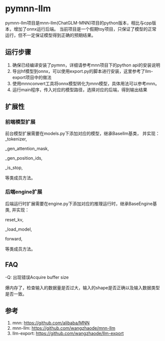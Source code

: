 # pymnn-llm

pymnn-llm项目是mnn-llm(ChatGLM-MNN)项目的python版本，相比与cpp版本，增加了onnx运行后端。
当前项目是一个假期toy项目，只保证了模型的正常运行，但不一定保证模型得到正确的预期结果。

## 运行步骤

1. 确保已经编译安装了pymnn，详细请参考mnn项目下的python api的安装说明
2. 导出hf模型到onnx，可以使用export.py的脚本进行安装，这里参考了llm-export项目中的做法
3. 使用mnnconvert工具将onnx模型转化为mnn模型，具体用法可以参考mnn。
4. 运行main程序，传入对应的模型路径，选择对应的后端，得到输出结果


## 扩展性

### 前端模型扩展

前台模型扩展需要在models.py下添加对应的模型，继承Basellm基类，
并实现：
_tokenizer,

_gen_attention_mask,

_gen_position_ids,

_is_stop,

等类成员方法。


### 后端engine扩展

后端运行时扩展需要在engine.py下添加对应的推理运行时，继承BaseEngine基类,
并实现：

reset_kv,

_load_model,

forward,

等类成员方法。


## FAQ

-Q: 出现错误Acquire buffer size

爆内存了，检查输入的数据量是否过大，输入的shape是否正确以及输入数据类型是否一致。



## 参考

1. mnn: https://github.com/alibaba/MNN
2. mnn-llm: https://github.com/wangzhaode/mnn-llm
3. llm-export: https://github.com/wangzhaode/llm-export

